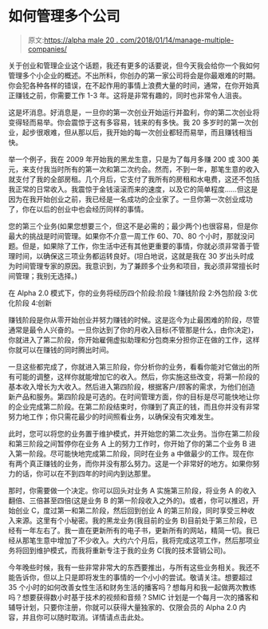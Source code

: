 # 如何管理多个公司

> 原文:[https://alpha male 20 . com/2018/01/14/manage-multiple-companies/](https://alphamale20.com/2018/01/14/manage-multiple-companies/)

关于创业和管理企业这个话题，我还有更多的话要说，但今天我会给你一个我如何管理多个小企业的概述。不出所料，你创办的第一家公司将会是你最艰难的时期。你会犯各种各样的错误，在不起作用的事情上浪费大量的时间，通常，在你开始真正赚钱之前，你需要工作 1-3 年。这将是非常有趣的，同时也非常令人沮丧。

这是坏消息。好消息是，一旦你的第一次创业开始运行并盈利，你的第二次创业将变得轻而易举。你会震惊于这有多容易，钱来的有多快。我 20 多岁时的第一次创业，起步很艰难，但从那以后，我开始的每一次创业都轻而易举，而且赚钱相当快。

举一个例子，我在 2009 年开始我的黑龙生意，只是为了每月多赚 200 或 300 美元，来支付我当时所有的第一次和第二次约会。然而，不到一年，那笔生意的收入就支付了我的全部房租。几个月后，它支付了我所有的房租和水电费，这还不包括我正常的日常收入。我震惊于金钱滚滚而来的速度，以及它的简单程度……但这是因为在我开始创业之前，我已经是一名成功的企业家了。一旦你第一次创业成功了，你在以后的创业中也会经历同样的事情。

您的第三个业务(如果您想要三个，但这不是必需的；最少两个)也很容易，但是你最大的挑战是时间管理。如果你不介意一周工作 60、70、80 个小时，那就没问题。但是，如果除了工作，你生活中还有其他更重要的事情，你就必须非常善于管理时间，以确保这三项业务都运转良好。(坦白地说，这就是我在 30 岁出头时成为时间管理专家的原因。我意识到，为了兼顾多个业务和项目，我必须非常擅长时间管理；我别无选择。)

在 Alpha 2.0 模式下，你的业务将经历四个阶段:阶段 1:赚钱阶段 2:外包阶段 3:优化阶段 4:创新

赚钱阶段是你从零开始创业并努力赚钱的时候。这是迄今为止最困难的阶段，尽管通常是最令人兴奋的。一旦你达到了你的月收入目标(不管那是什么，由你决定)，你就进入了第二阶段，你开始雇佣虚拟助理和分包商来分担你正在做的工作，这样你就可以在赚钱的同时腾出时间。

一旦这些都完成了，你就进入第三阶段，你分析你的业务，看看你能对它做出的所有可能的调整，这样你就能增加它的收入。然后，你实施这些改变，将第一阶段的基本收入增长为大收入。然后进入第四阶段，根据客户/顾客的需求，为他们创造新产品和服务。第四阶段是可选的。在时间管理方面，你的目标是尽可能快地让你的企业完成第二阶段。在第二阶段结束时，你赚到了真正的钱，而且你并没有非常努力地工作；你只需花最少的时间照看业务，以确保没有灾难发生。

此时，您可以将您的业务置于维护模式，并开始您的第二次业务。当你在第二阶段和第三阶段之间暂停你在业务 A 上的努力工作时，你开始了你的第二个业务 B 进入第一阶段。尽可能快地完成第二阶段，同时在业务 a 中做最少的工作。现在你有两个真正赚钱的业务，而你并没有那么努力。这是一个非常好的地方。如果你努力的话，你可以在不到四年的时间内到达那里。

那时，你需要做一个决定。你可以回头对业务 A 实施第三阶段，将业务 A 的收入翻倍、三倍甚至四倍(这是业务 B 的第一阶段收入之外的)。或者，你可以推迟，开始创业 C，度过第一和第二阶段，然后回到创业 A 的第三阶段，同时享受三种收入来源。这里有个小秘密。我的黑龙业务(我目前的业务 B)目前处于第三阶段，已经有一年左右了。我一直在更新所有的电子书，更新所有的网站，精简一切。我已经从那笔生意中增加了不少收入。大约六个月后，我将完成这项工作，然后那项业务将回到维护模式，而我将重新专注于我的业务 C(我的技术营销公司)。

今年晚些时候，我有一些非常非常大的东西要推出，与所有这些业务相关。我还不能告诉你，但以上只是即将发生的事情的一个小小的尝试。敬请关注。想要超过 35 个小时的如何改善女性生活和财务生活的播客吗？想每月和我一起做两次教练吗？想要获得数小时基于技术的视频和音频？SMIC 计划是一个每月一次的播客和辅导计划，只要你注册，你就可以获得大量独家的、仅限会员的 Alpha 2.0 内容，并且你可以随时取消。详情请点击此处。